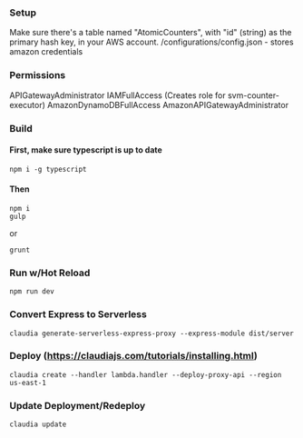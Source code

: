 ### Setup
  Make sure there's a table named "AtomicCounters", with "id" (string) as the primary hash key, in your AWS account.
  /configurations/config.json - stores amazon credentials

### Permissions
  APIGatewayAdministrator
  IAMFullAccess (Creates role for svm-counter-executor)
  AmazonDynamoDBFullAccess
  AmazonAPIGatewayAdministrator

### Build
#### First, make sure typescript is up to date
  ```
  npm i -g typescript
  ```

#### Then  
  ```
  npm i
  gulp
  ```

  or

  ```
  grunt
  ```

### Run w/Hot Reload
  `npm run dev`

### Convert Express to Serverless
  `claudia generate-serverless-express-proxy --express-module dist/server`

### Deploy (https://claudiajs.com/tutorials/installing.html)
  `claudia create --handler lambda.handler --deploy-proxy-api --region us-east-1`

### Update Deployment/Redeploy
  `claudia update`
